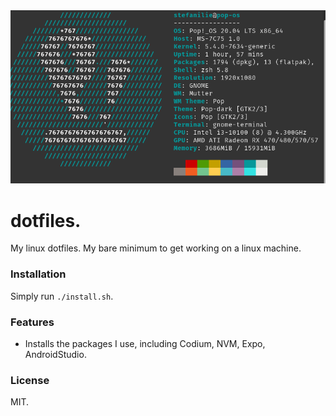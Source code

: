 <div align="center">
  <img src="pop_os!.png" alt="Screenshot" width="650" />
</div>

# dotfiles.

My linux dotfiles. My bare minimum to get working on a linux machine.

### Installation

Simply run `./install.sh`.

### Features

- Installs the packages I use, including Codium, NVM, Expo, AndroidStudio.

### License

MIT.